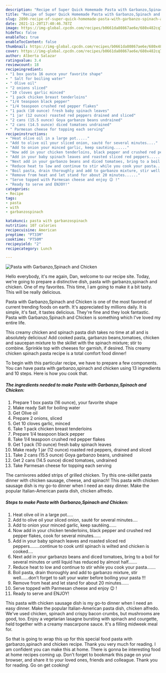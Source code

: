 ```yaml
---
description: "Recipe of Super Quick Homemade Pasta with Garbanzo,Spinach and Chicken"
title: "Recipe of Super Quick Homemade Pasta with Garbanzo,Spinach and Chicken"
slug: 2890-recipe-of-super-quick-homemade-pasta-with-garbanzo-spinach-and-chicken
date: 2021-11-20T17:40:46.787Z
image: https://img-global.cpcdn.com/recipes/b0661da80867ae6e/680x482cq70/pasta-with-garbanzospinach-and-chicken-recipe-main-photo.jpg
hideToc: false
enableToc: true
enableTocContent: false
thumbnail: https://img-global.cpcdn.com/recipes/b0661da80867ae6e/680x482cq70/pasta-with-garbanzospinach-and-chicken-recipe-main-photo.jpg
cover: https://img-global.cpcdn.com/recipes/b0661da80867ae6e/680x482cq70/pasta-with-garbanzospinach-and-chicken-recipe-main-photo.jpg
author: Alberta Salazar
ratingvalue: 3.4
reviewcount: 18
recipeingredient:
- "1 box pasta 16 ounce your favorite shape"
- " Salt for boiling water"
- " Olive oil"
- "2 onions sliced"
- "10 cloves garlic minced"
- "1 pack chicken breast tenderloins"
- "1/4 teaspoon black pepper"
- "1/4 teaspoon crushed red pepper flakes"
- "1 pack (10 ounce) fresh baby spinach leaves"
- "1 jar (12 ounce) roasted red peppers drained and sliced"
- "2 cans (15.5 ounce) Goya garbanzo beans undrained"
- "2 cans (14.5 ounce) diced tomatoes undrained"
- " Parmesan cheese for topping each serving"
recipeinstructions:
- "Heat olive oil in a large pot....."
- "Add to olive oil your sliced onion, sauté for several minutes...."
- "Add to onion your minced garlic, keep sautéing......"
- "Now add in your chicken tenderloins, black pepper and crushed red pepper flakes, cook for several minutes......"
- "Add in your baby spinach leaves and roasted sliced red peppers........continue to cook until spinach is wilted and chicken is cooked...."
- "Next add in your garbanzo beans and diced tomatoes, bring to a boil for several minutes or until liquid has reduced by almost half......."
- "Reduce heat to low and continue to stir while you cook your pasta......."
- "Boil pasta, drain thoroughly and add to garbanzo mixture, stir well......don’t forget to salt your water before boiling your pasta !!!"
- "Remove from heat and let stand for about 20 minutes......"
- "Serve topped with Parmesan cheese and enjoy 😉 !"
- "Ready to serve and ENJOY!"
categories:
- Recipe
tags:
- pasta
- with
- garbanzospinach

katakunci: pasta with garbanzospinach 
nutrition: 107 calories
recipecuisine: American
preptime: "PT33M"
cooktime: "PT50M"
recipeyield: "2"
recipecategory: Lunch

---
```



![Pasta with Garbanzo,Spinach and Chicken](https://img-global.cpcdn.com/recipes/b0661da80867ae6e/680x482cq70/pasta-with-garbanzospinach-and-chicken-recipe-main-photo.jpg)

Hello everybody, it's me again, Dan, welcome to our recipe site. Today, we're going to prepare a distinctive dish, pasta with garbanzo,spinach and chicken. One of my favorites. This time, I am going to make it a bit tasty. This will be really delicious.

Pasta with Garbanzo,Spinach and Chicken is one of the most favored of current trending foods on earth. It's appreciated by millions daily. It is simple, it's fast, it tastes delicious. They're fine and they look fantastic. Pasta with Garbanzo,Spinach and Chicken is something which I've loved my entire life.

This creamy chicken and spinach pasta dish takes no time at all and is absolutely delicious! Add cooked pasta, garbanzo beans,tomatoes, chicken and saucepan mixture to the skillet with the spinach mixture; stir to combine. Sprinkle top with cheeses for garnish, if desired. This creamy chicken spinach pasta recipe is a total comfort food dinner!


To begin with this particular recipe, we have to prepare a few components. You can have pasta with garbanzo,spinach and chicken using 13 ingredients and 10 steps. Here is how you cook that.

<!--inarticleads1-->

##### The ingredients needed to make Pasta with Garbanzo,Spinach and Chicken:

1. Prepare 1 box pasta (16 ounce), your favorite shape
1. Make ready  Salt for boiling water
1. Get  Olive oil
1. Prepare 2 onions, sliced
1. Get 10 cloves garlic, minced
1. Take 1 pack chicken breast tenderloins
1. Prepare 1/4 teaspoon black pepper
1. Take 1/4 teaspoon crushed red pepper flakes
1. Get 1 pack (10 ounce) fresh baby spinach leaves
1. Make ready 1 jar (12 ounce) roasted red peppers, drained and sliced
1. Take 2 cans (15.5 ounce) Goya garbanzo beans, undrained
1. Get 2 cans (14.5 ounce) diced tomatoes, undrained
1. Take  Parmesan cheese for topping each serving


The carnivores added strips of grilled chicken. Try this one-skillet pasta dinner with chicken sausage, cheese, and spinach! This pasta with chicken sausage dish is my go-to dinner when I need an easy dinner. Make the popular Italian-American pasta dish, chicken alfredo. 

<!--inarticleads2-->

##### Steps to make Pasta with Garbanzo,Spinach and Chicken:

1. Heat olive oil in a large pot.....
1. Add to olive oil your sliced onion, sauté for several minutes....
1. Add to onion your minced garlic, keep sautéing......
1. Now add in your chicken tenderloins, black pepper and crushed red pepper flakes, cook for several minutes......
1. Add in your baby spinach leaves and roasted sliced red peppers........continue to cook until spinach is wilted and chicken is cooked....
1. Next add in your garbanzo beans and diced tomatoes, bring to a boil for several minutes or until liquid has reduced by almost half.......
1. Reduce heat to low and continue to stir while you cook your pasta.......
1. Boil pasta, drain thoroughly and add to garbanzo mixture, stir well......don’t forget to salt your water before boiling your pasta !!!
1. Remove from heat and let stand for about 20 minutes......
1. Serve topped with Parmesan cheese and enjoy 😉 !
1. Ready to serve and ENJOY!

This pasta with chicken sausage dish is my go-to dinner when I need an easy dinner. Make the popular Italian-American pasta dish, chicken alfredo. We&#39;ve used chicken, spinach and crispy bacon crumbs, but mushrooms are good, too. Enjoy a vegetarian lasagne bursting with spinach and courgette, held together with a creamy mascarpone sauce. It&#39;s a filling midweek meal for. 

So that is going to wrap this up for this special food pasta with garbanzo,spinach and chicken recipe. Thank you very much for reading. I am confident you can make this at home. There is gonna be interesting food at home recipes coming up. Don't forget to bookmark this page on your browser, and share it to your loved ones, friends and colleague. Thank you for reading. Go on get cooking!
